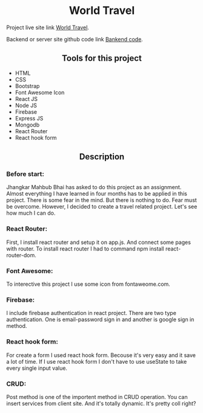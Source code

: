 <h1 align="center">World Travel</h1>

Project live site link [World Travel](https://world-travel-assignment-11.web.app/).

Backend or server site github code link [Bankend code](https://github.com/programming-hero-web-course1/tourism-or-delivery-website-server-side-salekmia).

<h2 align="center">Tools for this project</h2>

* HTML
* CSS
* Bootstrap
* Font Awesome Icon
* React JS
* Node JS
* Firebase
* Express JS
* Mongodb
* React Router
* React hook form

<h2 align="center">Description</h2>

<h3>Before start:</h3>

Jhangkar Mahbub Bhai has asked to do this project as an assignment. Almost everything I have learned in four months has to be applied in this project. There is some fear in the mind. But there is nothing to do. Fear must be overcome. However, I decided to create a travel related project. Let's see how much I can do.

<h3>React Router:</h3>

First, I install react router and setup it on app.js. And connect some pages with router. To install react router I had to command npm install react-router-dom.

<h3>Font Awesome:</h3>

To interective this project I use some icon from fontaweome.com.

<h3>Firebase:</h3>

I include firebase authentication in react project. There are two type authentication. One is email-password sign in and another is google sign in method.

<h3>React hook form:</h3>

For create a form I used react hook form. Becouse it's very easy and it save a lot of time. If I use react hook form I don't have to use useState to take every single input value.

<h3>CRUD:</h3>
Post method is one of the importent method in CRUD operation. You can insert services from client site. And it's totally dynamic. It's pretty coll right?